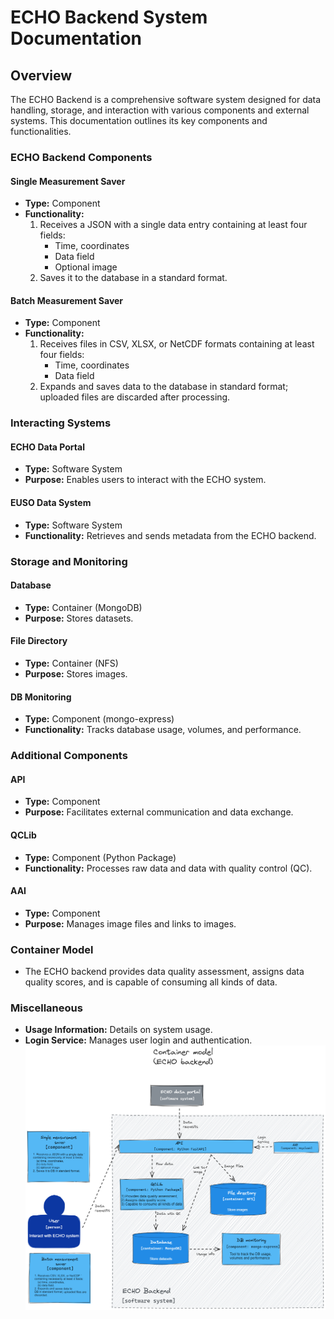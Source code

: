 # ECHO Backend System Documentation

## Overview
The ECHO Backend is a comprehensive software system designed for data handling, storage, and interaction with various components and external systems. This documentation outlines its key components and functionalities.

### ECHO Backend Components
#### Single Measurement Saver
- **Type:** Component
- **Functionality:**
  1. Receives a JSON with a single data entry containing at least four fields:
     - Time, coordinates
     - Data field
     - Optional image
  2. Saves it to the database in a standard format.

#### Batch Measurement Saver
- **Type:** Component
- **Functionality:**
  1. Receives files in CSV, XLSX, or NetCDF formats containing at least four fields:
     - Time, coordinates
     - Data field
  2. Expands and saves data to the database in standard format; uploaded files are discarded after processing.

### Interacting Systems
#### ECHO Data Portal
- **Type:** Software System
- **Purpose:** Enables users to interact with the ECHO system.

#### EUSO Data System
- **Type:** Software System
- **Functionality:** Retrieves and sends metadata from the ECHO backend.

### Storage and Monitoring
#### Database
- **Type:** Container (MongoDB)
- **Purpose:** Stores datasets.

#### File Directory
- **Type:** Container (NFS)
- **Purpose:** Stores images.

#### DB Monitoring
- **Type:** Component (mongo-express)
- **Functionality:** Tracks database usage, volumes, and performance.

### Additional Components
#### API
- **Type:** Component
- **Purpose:** Facilitates external communication and data exchange.

#### QCLib
- **Type:** Component (Python Package)
- **Functionality:** Processes raw data and data with quality control (QC).

#### AAI
- **Type:** Component
- **Purpose:** Manages image files and links to images.

### Container Model
- The ECHO backend provides data quality assessment, assigns data quality scores, and is capable of consuming all kinds of data.

### Miscellaneous
- **Usage Information:** Details on system usage.
- **Login Service:** Manages user login and authentication.
![Container context scheme](img/container_context1.png)